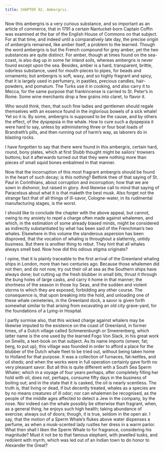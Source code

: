 ```yaml
---
title: CHAPTER 92. Ambergris.
---
```


Now this ambergris is a very curious substance, and so important as an article of commerce, that in 1791 a certain Nantucket-born Captain Coffin was examined at the bar of the English House of Commons on that subject. For at that time, and indeed until a comparatively late day, the precise origin of ambergris remained, like amber itself, a problem to the learned. Though the word ambergris is but the French compound for grey amber, yet the two substances are quite distinct. For amber, though at times found on the sea-coast, is also dug up in some far inland soils, whereas ambergris is never found except upon the sea. Besides, amber is a hard, transparent, brittle, odorless substance, used for mouth-pieces to pipes, for beads and ornaments; but ambergris is soft, waxy, and so highly fragrant and spicy, that it is largely used in perfumery, in pastiles, precious candles, hair-powders, and pomatum. The Turks use it in cooking, and also carry it to Mecca, for the same purpose that frankincense is carried to St. Peter’s in Rome. Some wine merchants drop a few grains into claret, to flavor it.

Who would think, then, that such fine ladies and gentlemen should regale themselves with an essence found in the inglorious bowels of a sick whale! Yet so it is. By some, ambergris is supposed to be the cause, and by others the effect, of the dyspepsia in the whale. How to cure such a dyspepsia it were hard to say, unless by administering three or four boat loads of Brandreth’s pills, and then running out of harm’s way, as laborers do in blasting rocks.

I have forgotten to say that there were found in this ambergris, certain hard, round, bony plates, which at first Stubb thought might be sailors’ trowsers buttons; but it afterwards turned out that they were nothing more than pieces of small squid bones embalmed in that manner.

Now that the incorruption of this most fragrant ambergris should be found in the heart of such decay; is this nothing? Bethink thee of that saying of St. Paul in Corinthians, about corruption and incorruption; how that we are sown in dishonor, but raised in glory. And likewise call to mind that saying of Paracelsus about what it is that maketh the best musk. Also forget not the strange fact that of all things of ill-savor, Cologne-water, in its rudimental manufacturing stages, is the worst.

I should like to conclude the chapter with the above appeal, but cannot, owing to my anxiety to repel a charge often made against whalemen, and which, in the estimation of some already biased minds, might be considered as indirectly substantiated by what has been said of the Frenchman’s two whales. Elsewhere in this volume the slanderous aspersion has been disproved, that the vocation of whaling is throughout a slatternly, untidy business. But there is another thing to rebut. They hint that all whales always smell bad. Now how did this odious stigma originate?

I opine, that it is plainly traceable to the first arrival of the Greenland whaling ships in London, more than two centuries ago. Because those whalemen did not then, and do not now, try out their oil at sea as the Southern ships have always done; but cutting up the fresh blubber in small bits, thrust it through the bung holes of large casks, and carry it home in that manner; the shortness of the season in those Icy Seas, and the sudden and violent storms to which they are exposed, forbidding any other course. The consequence is, that upon breaking into the hold, and unloading one of these whale cemeteries, in the Greenland dock, a savor is given forth somewhat similar to that arising from excavating an old city grave-yard, for the foundations of a Lying-in Hospital.

I partly surmise also, that this wicked charge against whalers may be likewise imputed to the existence on the coast of Greenland, in former times, of a Dutch village called Schmerenburgh or Smeerenberg, which latter name is the one used by the learned Fogo Von Slack, in his great work on Smells, a text-book on that subject. As its name imports (smeer, fat; berg, to put up), this village was founded in order to afford a place for the blubber of the Dutch whale fleet to be tried out, without being taken home to Holland for that purpose. It was a collection of furnaces, fat-kettles, and oil sheds; and when the works were in full operation certainly gave forth no very pleasant savor. But all this is quite different with a South Sea Sperm Whaler; which in a voyage of four years perhaps, after completely filling her hold with oil, does not, perhaps, consume fifty days in the business of boiling out; and in the state that it is casked, the oil is nearly scentless. The truth is, that living or dead, if but decently treated, whales as a species are by no means creatures of ill odor; nor can whalemen be recognised, as the people of the middle ages affected to detect a Jew in the company, by the nose. Nor indeed can the whale possibly be otherwise than fragrant, when, as a general thing, he enjoys such high health; taking abundance of exercise; always out of doors; though, it is true, seldom in the open air. I say, that the motion of a Sperm Whale’s flukes above water dispenses a perfume, as when a musk-scented lady rustles her dress in a warm parlor. What then shall I liken the Sperm Whale to for fragrance, considering his magnitude? Must it not be to that famous elephant, with jewelled tusks, and redolent with myrrh, which was led out of an Indian town to do honor to Alexander the Great?